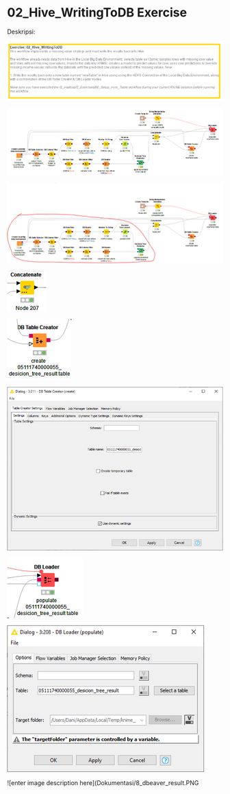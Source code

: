 # 02_Hive_WritingToDB Exercise
  
  Deskripsi:
  
  ![enter image description here](Dokumentasi/0_deskripsi.PNG)
  
  ![enter image description here](Dokumentasi/1_workflow.PNG)
  
  ![enter image description here](Dokumentasi/2_sameflow.PNG)
  
  ![enter image description here](Dokumentasi/3_concatenate.PNG)
  
  ![enter image description here](Dokumentasi/4_table_creator.PNG)
  
  ![enter image description here](Dokumentasi/5_table_creator_setting.PNG)
  
  ![enter image description here](Dokumentasi/6_db_loader.PNG)
  
  ![enter image description here](Dokumentasi/7_db_loader_setting.PNG)
  
  ![enter image description here](Dokumentasi/8_dbeaver_result.PNG
  
  
